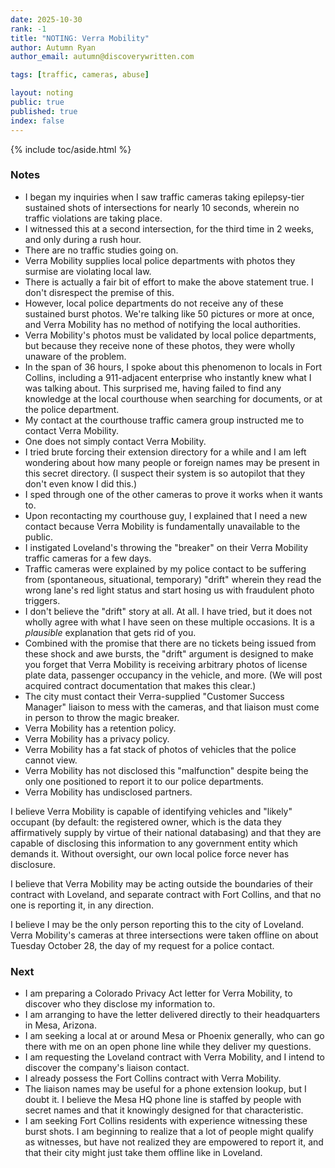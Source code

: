 ```yaml
---
date: 2025-10-30
rank: -1
title: "NOTING: Verra Mobility"
author: Autumn Ryan
author_email: autumn@discoverywritten.com

tags: [traffic, cameras, abuse]

layout: noting
public: true
published: true
index: false
---
```


{% include toc/aside.html %}

### Notes

- I began my inquiries when I saw traffic cameras taking epilepsy-tier sustained shots of intersections for nearly 10 seconds, wherein no traffic violations are taking place.
- I witnessed this at a second intersection, for the third time in 2 weeks, and only during a rush hour.
- There are no traffic studies going on.
- Verra Mobility supplies local police departments with photos they surmise are violating local law.
- There is actually a fair bit of effort to make the above statement true. I don't disrespect the premise of this.
- However, local police departments do not receive any of these sustained burst photos. We're talking like 50 pictures or more at once, and Verra Mobility has no method of notifying the local authorities.
- Verra Mobility's photos must be validated by local police departments, but because they receive none of these photos, they were wholly unaware of the problem.
- In the span of 36 hours, I spoke about this phenomenon to locals in Fort Collins, including a 911-adjacent enterprise who instantly knew what I was talking about. This surprised me, having failed to find any knowledge at the local courthouse when searching for documents, or at the police department.
- My contact at the courthouse traffic camera group instructed me to contact Verra Mobility.
- One does not simply contact Verra Mobility.
- I tried brute forcing their extension directory for a while and I am left wondering about how many people or foreign names may be present in this secret directory. (I suspect their system is so autopilot that they don't even know I did this.)
- I sped through one of the other cameras to prove it works when it wants to.
- Upon recontacting my courthouse guy, I explained that I need a new contact because Verra Mobility is fundamentally unavailable to the public.
- I instigated Loveland's throwing the "breaker" on their Verra Mobility traffic cameras for a few days.
- Traffic cameras were explained by my police contact to be suffering from (spontaneous, situational, temporary) "drift" wherein they read the wrong lane's red light status and start hosing us with fraudulent photo triggers.
- I don't believe the "drift" story at all. At all. I have tried, but it does not wholly agree with what I have seen on these multiple occasions. It is a _plausible_ explanation that gets rid of you.
- Combined with the promise that there are no tickets being issued from these shock and awe bursts, the "drift" argument is designed to make you forget that Verra Mobility is receiving arbitrary photos of license plate data, passenger occupancy in the vehicle, and more. (We will post acquired contract documentation that makes this clear.)
- The city must contact their Verra-supplied "Customer Success Manager" liaison to mess with the cameras, and that liaison must come in person to throw the magic breaker.
- Verra Mobility has a retention policy.
- Verra Mobility has a privacy policy.
- Verra Mobility has a fat stack of photos of vehicles that the police cannot view.
- Verra Mobility has not disclosed this "malfunction" despite being the only one positioned to report it to our police departments.
- Verra Mobility has undisclosed partners.

I believe Verra Mobility is capable of identifying vehicles and "likely" occupant (by default: the registered owner, which is the data they affirmatively supply by virtue of their national databasing) and that they are capable of disclosing this information to any government entity which demands it. Without oversight, our own local police force never has disclosure.

I believe that Verra Mobility may be acting outside the boundaries of their contract with Loveland, and separate contract with Fort Collins, and that no one is reporting it, in any direction.

I believe I may be the only person reporting this to the city of Loveland. Verra Mobility's cameras at three intersections were taken offline on about Tuesday October 28, the day of my request for a police contact.

### Next

- I am preparing a Colorado Privacy Act letter for Verra Mobility, to discover who they disclose my information to.
- I am arranging to have the letter delivered directly to their headquarters in Mesa, Arizona.
- I am seeking a local at or around Mesa or Phoenix generally, who can go there with me on an open phone line while they deliver my questions.
- I am requesting the Loveland contract with Verra Mobility, and I intend to discover the company's liaison contact.
- I already possess the Fort Collins contract with Verra Mobility.
- The liaison names may be useful for a phone extension lookup, but I doubt it. I believe the Mesa HQ phone line is staffed by people with secret names and that it knowingly designed for that characteristic.
- I am seeking Fort Collins residents with experience witnessing these burst shots. I am beginning to realize that a lot of people might qualify as witnesses, but have not realized they are empowered to report it, and that their city might just take them offline like in Loveland.

